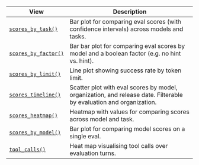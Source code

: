 | View | Description |
|------------------------------------|------------------------------------|
| [`scores_by_task()`](view-scores-by-task.qmd) | Bar plot for comparing eval scores (with confidence intervals) across models and tasks. |
| [`scores_by_factor()`](view-scores-by-factor.qmd) | Bar bar plot for comparing eval scores by model and a boolean factor (e.g. no hint vs. hint).  |
| [`scores_by_limit()`](view-scores-by-limit.qmd) | Line plot showing success rate by token limit. |
| [`scores_timeline()`](view-scores-timeline.qmd) | Scatter plot with eval scores by model, organization, and release date. Filterable by evaluation and organization. |
| [`scores_heatmap()`](view-scores-heatmap.qmd) |  Heatmap with values for comparing scores across model and task. |
| [`scores_by_model()`](view-scores-by-model.qmd) | Bar plot for comparing model scores on a single eval. |
| [`tool_calls()`](view-tool-calls.qmd) | Heat map visualising tool calls over evaluation turns. |

